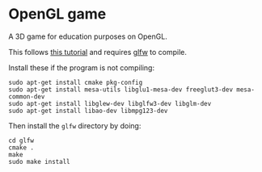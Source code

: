 # OpenGL game
A 3D game for education purposes on OpenGL.

This follows [this
tutorial](https://medium.com/geekculture/a-beginners-guide-to-setup-opengl-in-linux-debian-2bfe02ccd1e)
and requires [glfw](https://github.com/glfw/glfw) to compile.

Install these if the program is not compiling:

```
sudo apt-get install cmake pkg-config
sudo apt-get install mesa-utils libglu1-mesa-dev freeglut3-dev mesa-common-dev
sudo apt-get install libglew-dev libglfw3-dev libglm-dev
sudo apt-get install libao-dev libmpg123-dev
```

Then install the `glfw` directory by doing:

```
cd glfw
cmake .
make
sudo make install
```
